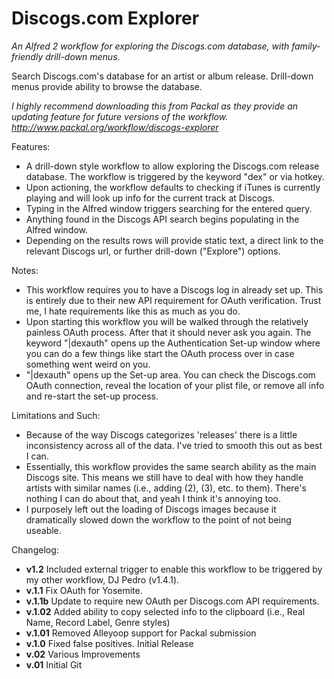 Discogs.com Explorer
=============

*An Alfred 2 workflow for exploring the Discogs.com database, with family-friendly drill-down menus.*

Search Discogs.com's database for an artist or album release. Drill-down menus provide ability to browse the database.

*I highly recommend downloading this from Packal as they provide an updating feature for future versions of the workflow.
http://www.packal.org/workflow/discogs-explorer*

Features:
- A drill-down style workflow to allow exploring the Discogs.com release database. The workflow is triggered by the keyword "dex" or via hotkey.
- Upon actioning, the workflow defaults to checking if iTunes is currently playing and will look up info for the current track at Discogs.
- Typing in the Alfred window triggers searching for the entered query.
- Anything found in the Discogs API search begins populating in the Alfred window.
- Depending on the results rows will provide static text, a direct link to the relevant Discogs url, or further drill-down ("Explore") options.

Notes: 
- This workflow requires you to have a Discogs log in already set up. This is entirely due to their new API requirement for OAuth verification. Trust me, I hate requirements like this as much as you do.
- Upon starting this workflow you will be walked through the relatively painless OAuth process. After that it should never ask you again. The keyword "|dexauth" opens up the Authentication Set-up window where you can do a few things like start the OAuth process over in case something went weird on you.
- "|dexauth" opens up the Set-up area. You can check the Discogs.com OAuth connection, reveal the location of your plist file, or remove all info and re-start the set-up process.

Limitations and Such:
- Because of the way Discogs categorizes 'releases' there is a little inconsistency across all of the data. I've tried to smooth this out as best I can.
- Essentially, this workflow provides the same search ability as the main Discogs site. This means we still have to deal with how they handle artists with similar names (i.e., adding (2), (3), etc. to them). There's nothing I can do about that, and yeah I think it's annoying too.
- I purposely left out the loading of Discogs images because it dramatically slowed down the workflow to the point of not being useable.

Changelog:
- **v1.2** Included external trigger to enable this workflow to be triggered by my other workflow, DJ Pedro (v1.4.1).
- **v.1.1** Fix OAuth for Yosemite.
- **v.1.1b** Update to require new OAuth per Discogs.com API requirements.
- **v.1.02** Added ability to copy selected info to the clipboard (i.e., Real Name, Record Label, Genre styles)
- **v.1.01** Removed Alleyoop support for Packal submission
- **v.1.0** Fixed false positives. Initial Release
- **v.02** Various Improvements
- **v.01** Initial Git